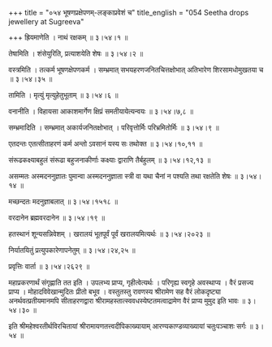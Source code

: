 +++
title = "०५४ भूषणप्रक्षेपणम्-लङ्काप्रवेशं च"
title_english = "054 Seetha drops jewellery at Sugreeva"

+++
ह्रियमाणेति । नाथं रक्षकम्  ॥  ३।५४।१ ॥   

  

तेषामिति । शंसेयुरिति, प्रत्याशयेति शेषः  ॥  ३।५४।२ ॥   

  

वस्त्रमिति । तत्कर्म भूषणक्षेपणकर्म । सम्भ्रमात् सभयहरणजनितचित्तक्षोभात् अतिभारेण शिरसामधोमुखतया च  ॥  ३।५४।३५ ॥   

  

तामिति । मृत्युं मृत्युहेतुभूताम्  ॥  ३।५४।६ ॥   

  

वनानीति । विहायसा आकाशमार्गेण क्षिप्रं समतीयायेत्यन्वयः  ॥  ३।५४।७,८ ॥   

  

सम्भ्रमादिति । सम्भ्रमात् अकार्यजनितक्षोभात् । परिवृत्तोर्मिः परिभ्रमितोर्मिः  ॥  ३।५४।९  ॥   

एतदन्तः एतत्सीताहरणं कर्म अन्तो ऽवसानं यस्य सः तथोक्त  ॥  ३।५४।१०,११ ॥   

  

संरूढकक्ष्याबहुलं संरूढा बहुजनाकीर्णाः कक्ष्याः द्वाराणि तैर्बहुलम्  ॥  ३।५४।१२,१३ ॥   

  

असम्मतः अस्मदननुज्ञातः पुमान्वा अस्मदननुज्ञाता स्त्री वा यथा चैनां न पश्यति तथा रक्षतेति शेषः  ॥  ३।५४।१४ ॥   

  

मच्छन्दतः मदनुज्ञाबलात्  ॥  ३।५४।१५१८ ॥   

  

वरदानेन ब्रह्मवरदानेन  ॥  ३।५४।१९ ॥   

  

हतस्थानं शून्यसन्निवेशम् । खरालयं भूतपूर्वं पूर्वं खरालयमित्यर्थः  ॥  ३।५४।२०२३ ॥   

  

निर्यातयितुं प्रत्युपकारेणापनेतुम्  ॥  ३।५४।२४,२५ ॥   

  

प्रवृत्तिः वार्ता  ॥  ३।५४।२६२९ ॥   

  

महाप्रकरणार्थं संगृह्णाति तत इति । उपलभ्य प्राप्य, गृहीत्वेत्यर्थः । परिगृह्य स्वगृहे अवस्थाप्य । वैरं प्रसज्य प्राप्य । मोहादविवेखान्मुदितः प्रीतो बभूव । वस्तुतस्तु रावणस्य श्रीरामेण सह वैरं लोकदृष्ट्या अनर्थवत्प्रतीयमानमपि सीताहरणद्वारा श्रीरामहस्तात्स्ववधस्येष्टतमत्वाद्रामेण वैरं प्राप्य मुमुद इति भावः  ॥  ३।५४।३० ॥   

  

इति श्रीमहेश्वरतीर्थविरचितायां श्रीरामायणतत्त्वदीपिकाख्यायाम् आरण्यकाण्डव्याख्यायां चतुःपञ्चाशः सर्गः  ॥  ३।५४ ॥   

  

